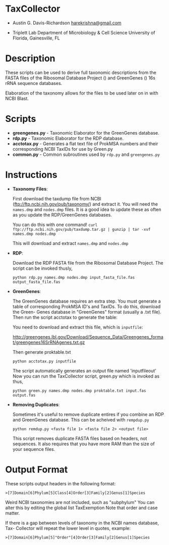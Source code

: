 # TaxCollector


* Austin G. Davis-Richardson 
  <harekrishna@gmail.com>

* Triplett Lab
  Department of Microbiology & Cell Science
  University of Florida, Gainesville, FL


# Description
  
These scripts can be used to derive full taxonomic descriptions from the FASTA
files of the Ribosomal Database Project () and GreenGenes () 16s rRNA sequence
databases.

Elaboration of the taxonomy allows for the files to be used later on in 
with NCBI Blast.

# Scripts
  
 * __greengenes.py__ - Taxonomic Elaborator for the GreenGenes database.
 * __rdp.py__ - Taxonomic Elaborator for the RDP database.
 * __acctotax.py__ - Generates a flat text file of ProkMSA numbers and their corresponding
   NCBI TaxIDs for use by Green.py
 * __common.py__ - Common subroutines used by `rdp.py` and `greengenes.py`
    
# Instructions

* __Taxonomy Files__:

  First download the taxdump file from NCBI (ftp://ftp.ncbi.nih.gov/pub/taxonomy/)
  and extract it.  You will need the `names.dmp` and `nodes.dmp` files.  It is a good
  idea to update these as often as you update the RDP/GreenGenes databases.

  You can do this with one command!
  `curl ftp://ftp.ncbi.nih.gov/pub/taxdump.tar.gz | gunzip | tar -xvf names.dmp nodes.dmp`

	This will download and extract `names.dmp` and `nodes.dmp`

* __RDP__:

	Download the RDP FASTA file from the Ribosomal Database Project.
	The script can be invoked thusly,

	`python rdp.py names.dmp nodes.dmp input_fasta_file.fas output_fasta_file.fas`
        
* __GreenGenes__:
      
  The GreenGenes database requires an extra step.  You must generate a table
  of corresponding ProkMSA ID's and TaxIDs.  To do this, download the Green-
  Genes database in "GreenGenes" format (usually a .txt file).  Then run the
  script acctotax to generate the table:

	You need to download and extract this file, which is `inputfile`:
	
	<http://greengenes.lbl.gov/Download/Sequence_Data/Greengenes_format/greengenes16SrRNAgenes.txt.gz>
   
	Then generate proktable.txt
       
  `python acctotax.py inputfile`
          
  The script automatically generates an output file named 'inputfileout'        
  Now you can run the TaxCollector script, green.py which is invoked as thus,
          
  `python green.py names.dmp nodes.dmp proktable.txt input.fas output.fas`

* __Removing Duplicates__:

	Sometimes it's useful to remove duplicate entires if you combine an RDP
	and GreenGenes database.  This can be acheived with `rempdup.py`
	
	`python remdup.py <fasta file 1> <fasta file 2> <output file>`
		
	This script removes duplicate FASTA files based on headers, not sequences.
	It also requires that you have more RAM than the size of your sequence files.
          
# Output Format
  
These scripts output headers in the following format:
    
    >[7]Domain[6]Phylum[5]Class[4]Order[3]Family[2]Genus[1]Species
    
Weird NCBI taxonomies are not included, such as "subphylum"
You can alter this by editing the global list TaxExemption
Note that order and case matter.
 
If there is a gap between levels of taxonomy in the NCBI names database, Tax-
Collector will repeat the lower level in quotes, example:
    
    >[7]Domain[6]Phylum[5]"Order"[4]Order[3]Family[2]Genus[1]Species
    